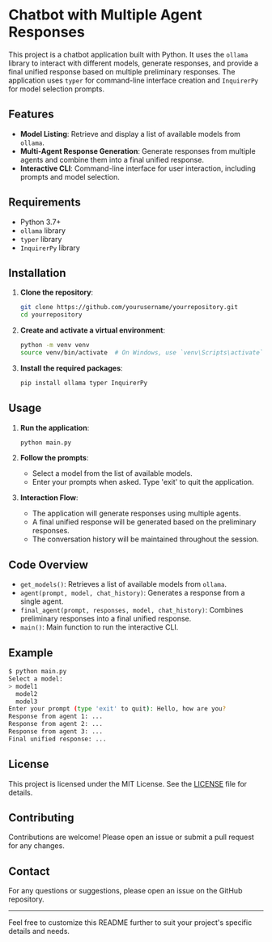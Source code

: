 # Chatbot with Multiple Agent Responses

This project is a chatbot application built with Python. It uses the `ollama` library to interact with different models, generate responses, and provide a final unified response based on multiple preliminary responses. The application uses `typer` for command-line interface creation and `InquirerPy` for model selection prompts.

## Features

- **Model Listing**: Retrieve and display a list of available models from `ollama`.
- **Multi-Agent Response Generation**: Generate responses from multiple agents and combine them into a final unified response.
- **Interactive CLI**: Command-line interface for user interaction, including prompts and model selection.

## Requirements

- Python 3.7+
- `ollama` library
- `typer` library
- `InquirerPy` library

## Installation

1. **Clone the repository**:
    ```sh
    git clone https://github.com/yourusername/yourrepository.git
    cd yourrepository
    ```

2. **Create and activate a virtual environment**:
    ```sh
    python -m venv venv
    source venv/bin/activate  # On Windows, use `venv\Scripts\activate`
    ```

3. **Install the required packages**:
    ```sh
    pip install ollama typer InquirerPy
    ```

## Usage

1. **Run the application**:
    ```sh
    python main.py
    ```

2. **Follow the prompts**:
    - Select a model from the list of available models.
    - Enter your prompts when asked. Type 'exit' to quit the application.

3. **Interaction Flow**:
    - The application will generate responses using multiple agents.
    - A final unified response will be generated based on the preliminary responses.
    - The conversation history will be maintained throughout the session.

## Code Overview

- `get_models()`: Retrieves a list of available models from `ollama`.
- `agent(prompt, model, chat_history)`: Generates a response from a single agent.
- `final_agent(prompt, responses, model, chat_history)`: Combines preliminary responses into a final unified response.
- `main()`: Main function to run the interactive CLI.

## Example

```sh
$ python main.py
Select a model: 
> model1
  model2
  model3
Enter your prompt (type 'exit' to quit): Hello, how are you?
Response from agent 1: ...
Response from agent 2: ...
Response from agent 3: ...
Final unified response: ...
```

## License

This project is licensed under the MIT License. See the [LICENSE](LICENSE) file for details.

## Contributing

Contributions are welcome! Please open an issue or submit a pull request for any changes.

## Contact

For any questions or suggestions, please open an issue on the GitHub repository.

---

Feel free to customize this README further to suit your project's specific details and needs.
